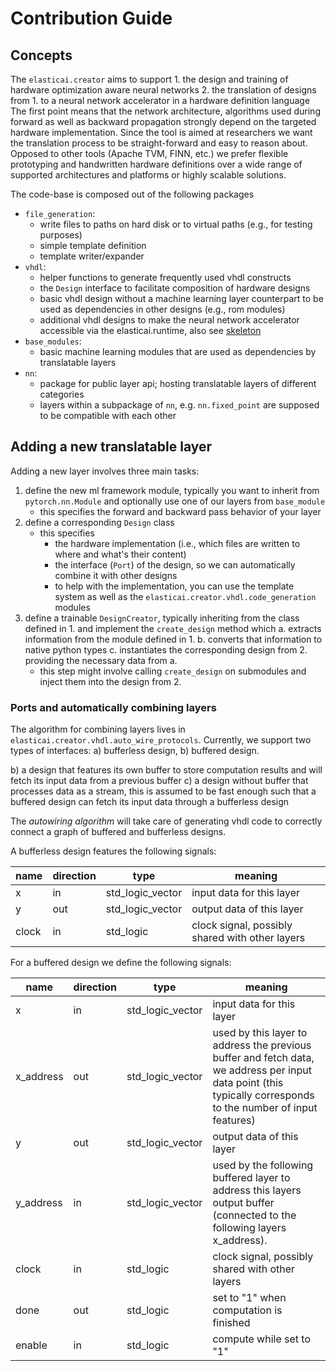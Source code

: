 # Contribution Guide
## Concepts
The `elasticai.creator` aims to support
    1. the design and training of hardware optimization aware neural networks
    2. the translation of designs from 1. to a neural network accelerator in a hardware definition language
The first point means that the network architecture, algorithms used during forward as well as backward
propagation strongly depend on the targeted hardware implementation.
Since the tool is aimed at researchers we want the translation process to be straight-forward and easy to reason about.
Opposed to other tools (Apache TVM, FINN, etc.) we prefer flexible prototyping and handwritten
hardware definitions over a wide range of supported architectures and platforms or highly scalable solutions.

The code-base is composed out of the following packages
- `file_generation`:
  - write files to paths on hard disk or to virtual paths (e.g., for testing purposes)
  - simple template definition
  - template writer/expander
- `vhdl`:
  - helper functions to generate frequently used vhdl constructs
  - the `Design` interface to facilitate composition of hardware designs
  - basic vhdl design without a machine learning layer counterpart to be used as dependencies in other designs (e.g., rom modules)
  - additional vhdl designs to make the neural network accelerator accessible via the elasticai.runtime, also see [skeleton](./elasticai/creator/vhdl/system_integrations/README.md)
- `base_modules`:
  - basic machine learning modules that are used as dependencies by translatable layers
- `nn`:
  - package for public layer api; hosting translatable layers of different categories
  - layers within a subpackage of `nn`, e.g. `nn.fixed_point` are supposed to be compatible with each other

## Adding a new translatable layer
Adding a new layer involves three main tasks:
1. define the new ml framework module, typically you want to inherit from `pytorch.nn.Module` and optionally use one
        of our layers from `base_module`
   - this specifies the forward and backward pass behavior of your layer
2. define a corresponding `Design` class
   - this specifies
     - the hardware implementation (i.e., which files are written to where and what's their content)
     - the interface (`Port`) of the design, so we can automatically combine it with other designs
     - to help with the implementation, you can use the template system as well as the `elasticai.creator.vhdl.code_generation` modules
3. define a trainable `DesignCreator`, typically inheriting from the class defined in 1. and implement the `create_design` method which
   a. extracts information from the module defined in 1.
   b. converts that information to native python types
   c. instantiates the corresponding design from 2. providing the necessary data from a.
    - this step might involve calling `create_design` on submodules and inject them into the design from 2.


### Ports and automatically combining layers
The algorithm for combining layers lives in `elasticai.creator.vhdl.auto_wire_protocols`.
Currently, we support two types of interfaces: a) bufferless design, b) buffered design.

b) a design that features its own buffer to store computation results and will fetch its input data from a previous buffer
c) a design without buffer that processes data as a stream, this is assumed to be fast enough such that a buffered design can fetch its input data through a bufferless design

The *autowiring algorithm* will take care of generating vhdl code to correctly connect a graph of buffered and bufferless designs.

A bufferless design features the following signals:

| name |direction | type           | meaning                                         |
|------|----------|----------------|-------------------------------------------------|
| x    | in       |std_logic_vector| input data for this layer                       |
| y    | out      |std_logic_vector| output data of this layer                       |
| clock| in       |std_logic       | clock signal, possibly shared with other layers |


For a buffered design we define the following signals:

| name |direction | type           | meaning                                         |
|------|----------|----------------|-------------------------------------------------|
| x    | in       |std_logic_vector| input data for this layer                       |
| x_address | out | std_logic_vector | used by this layer to address the previous buffer and fetch data, we address per input data point (this typically corresponds to the number of input features) |
| y    | out      |std_logic_vector| output data of this layer                       |
| y_address | in  | std_logic_vector | used by the following buffered layer to address this layers output buffer (connected to the following layers x_address). |
| clock| in       |std_logic       | clock signal, possibly shared with other layers |
|done | out | std_logic | set to "1" when computation is finished |
|enable | in | std_logic | compute while set to "1" |

